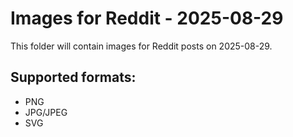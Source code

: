 # Images for Reddit - 2025-08-29

This folder will contain images for Reddit posts on 2025-08-29.

## Supported formats:
- PNG
- JPG/JPEG
- SVG
